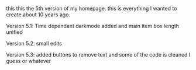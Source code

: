this this the 5th version of my homepage. this is everything I wanted to create about 10 years ago. 

Version 5.1: Time dependant darkmode added and main item box length unified 

Version 5.2: small edits

Version 5.3: added buttons to remove text and some of the code is cleaned I guess or whatever 
